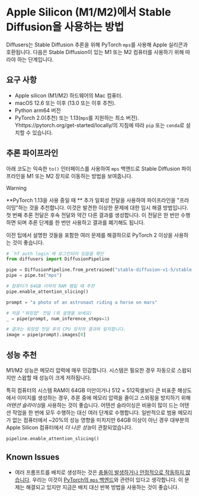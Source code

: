 <!--Copyright 2025 The HuggingFace Team. All rights reserved.

Licensed under the Apache License, Version 2.0 (the "License"); you may not use this file except in compliance with
the License. You may obtain a copy of the License at

http://www.apache.org/licenses/LICENSE-2.0

Unless required by applicable law or agreed to in writing, software distributed under the License is distributed on
an "AS IS" BASIS, WITHOUT WARRANTIES OR CONDITIONS OF ANY KIND, either express or implied. See the License for the
specific language governing permissions and limitations under the License.
-->

# Apple Silicon (M1/M2)에서 Stable Diffusion을 사용하는 방법

Diffusers는 Stable Diffusion 추론을 위해 PyTorch `mps`를 사용해 Apple 실리콘과 호환됩니다. 다음은 Stable Diffusion이 있는 M1 또는 M2 컴퓨터를 사용하기 위해 따라야 하는 단계입니다.

## 요구 사항

- Apple silicon (M1/M2) 하드웨어의 Mac 컴퓨터.
- macOS 12.6 또는 이후 (13.0 또는 이후 추천).
- Python arm64 버전
- PyTorch 2.0(추천) 또는 1.13(`mps`를 지원하는 최소 버전). Yhttps://pytorch.org/get-started/locally/의 지침에 따라 `pip` 또는 `conda`로 설치할 수 있습니다.


## 추론 파이프라인

아래 코도는 익숙한 `to()` 인터페이스를 사용하여 `mps` 백엔드로 Stable Diffusion 파이프라인을 M1 또는 M2 장치로 이동하는 방법을 보여줍니다.


> [!WARNING]
> **PyTorch 1.13을 사용 중일 때 ** 추가 일회성 전달을 사용하여 파이프라인을 "프라이밍"하는 것을 추천합니다. 이것은 발견한 이상한 문제에 대한 임시 해결 방법입니다. 첫 번째 추론 전달은 후속 전달와 약간 다른 결과를 생성합니다. 이 전달은 한 번만 수행하면 되며 추론 단계를 한 번만 사용하고 결과를 폐기해도 됩니다.

이전 팁에서 설명한 것들을 포함한 여러 문제를 해결하므로 PyTorch 2 이상을 사용하는 것이 좋습니다.


```python
# `hf auth login`에 로그인되어 있음을 확인
from diffusers import DiffusionPipeline

pipe = DiffusionPipeline.from_pretrained("stable-diffusion-v1-5/stable-diffusion-v1-5")
pipe = pipe.to("mps")

# 컴퓨터가 64GB 이하의 RAM 램일 때 추천
pipe.enable_attention_slicing()

prompt = "a photo of an astronaut riding a horse on mars"

# 처음 "워밍업" 전달 (위 설명을 보세요)
_ = pipe(prompt, num_inference_steps=1)

# 결과는 워밍업 전달 후의 CPU 장치의 결과와 일치합니다.
image = pipe(prompt).images[0]
```

## 성능 추천

M1/M2 성능은 메모리 압력에 매우 민감합니다. 시스템은 필요한 경우 자동으로 스왑되지만 스왑할 때 성능이 크게 저하됩니다.


특히 컴퓨터의 시스템 RAM이 64GB 미만이거나 512 × 512픽셀보다 큰 비표준 해상도에서 이미지를 생성하는 경우, 추론 중에 메모리 압력을 줄이고 스와핑을 방지하기 위해 *어텐션 슬라이싱*을 사용하는 것이 좋습니다. 어텐션 슬라이싱은 비용이 많이 드는 어텐션 작업을 한 번에 모두 수행하는 대신 여러 단계로 수행합니다. 일반적으로 범용 메모리가 없는 컴퓨터에서 ~20%의 성능 영향을 미치지만 64GB 이상이 아닌 경우 대부분의 Apple Silicon 컴퓨터에서 *더 나은 성능*이 관찰되었습니다.

```python
pipeline.enable_attention_slicing()
```

## Known Issues

- 여러 프롬프트를 배치로 생성하는 것은 [충돌이 발생하거나 안정적으로 작동하지 않습니다](https://github.com/huggingface/diffusers/issues/363). 우리는 이것이 [PyTorch의 `mps` 백엔드](https://github.com/pytorch/pytorch/issues/84039)와 관련이 있다고 생각합니다. 이 문제는 해결되고 있지만 지금은 배치 대신 반복 방법을 사용하는 것이 좋습니다.